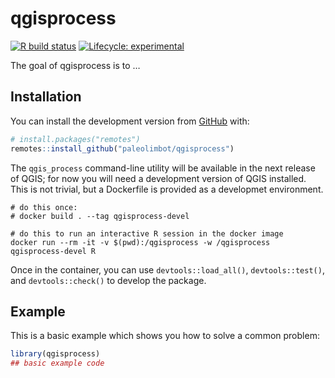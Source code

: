 
<!-- README.md is generated from README.Rmd. Please edit that file -->

# qgisprocess

<!-- badges: start -->

[![R build
status](https://github.com/paleolimbot/qgisprocess/workflows/R-CMD-check/badge.svg)](https://github.com/paleolimbot/qgisprocess/actions)
[![Lifecycle:
experimental](https://img.shields.io/badge/lifecycle-experimental-orange.svg)](https://www.tidyverse.org/lifecycle/#experimental)
<!-- badges: end -->

The goal of qgisprocess is to …

## Installation

You can install the development version from
[GitHub](https://github.com/) with:

``` r
# install.packages("remotes")
remotes::install_github("paleolimbot/qgisprocess")
```

The `qgis_process` command-line utility will be available in the next
release of QGIS; for now you will need a development version of QGIS
installed. This is not trivial, but a Dockerfile is provided as a
developmet environment.

    # do this once:
    # docker build . --tag qgisprocess-devel
    
    # do this to run an interactive R session in the docker image
    docker run --rm -it -v $(pwd):/qgisprocess -w /qgisprocess qgisprocess-devel R

Once in the container, you can use `devtools::load_all()`,
`devtools::test()`, and `devtools::check()` to develop the package.

## Example

This is a basic example which shows you how to solve a common problem:

``` r
library(qgisprocess)
## basic example code
```
